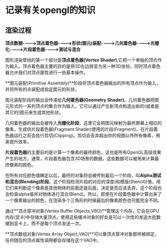 记录有关opengl的知识
==================

渲染过程
--------------

**顶点数据---->顶点着色器---->形状(图元)装配---->几何着色器---->光栅化---->片段着色器---->测试与混合**

图形渲染管线的第一个部分是**顶点着色器(Vertex Shader)**,它把一个单独的顶点作为输入。顶点着色器主要的目的是把3D左边转变为另一种3D坐标，同时顶点着色器允许我们对顶点属性进行一些基本操作。

**图元装配(Primitive Assembly)**阶段将顶点着色器输出的所有顶点作为输入，并将所有的点装配成指定图元的形状。

图元装配阶段的输出会传递给**几何着色器(Geometry Shader)**。几何着色器把图元形式的一系列顶点的集合作为输入，它可以通过产生新顶点构造出新的(或者是其它的)图元来生成其他形状。

几何着色器的输出会被传入**光栅化阶段**，这里它会把图元映射为最终屏幕上相应的像素，生成供片段着色器(Fragment Shader)使用的片段(Fragment)。在片段着色器运行之前会执行剪切(Clipping)。剪切会丢弃超出你的视图以外所有像素，用来提升效率。

**片段着色器**的主要目的是计算一个像素的最终颜色，这也是所有OpenGL高级效果产生的地方。通常，片段着色器包含3D场景的数据，这些数据可以被用来计算最终像素的颜色。

在所有对应颜色值确定以后，最终的对象将会被传到最后一个阶段，叫**Alpha测试和混合(Blending)阶段**。这个阶段检测片段的对应的深度(和模版(Stencil))值，用它们来判断这个像素是其他物体的前面还是后面，决定是否应该丢弃。这个阶段也会检查alpha值并对物体进行混合(Blend)。所以，即使在片段着色器中计算出来了一个像素输出的颜色，在渲染多个三角形的时候最后的像素颜色也可能完全不同。

通过**顶点穿冲对象(Vertex Buffer Objects,VBO)**管理这个内存，它会在GPU内存(显卡)中存储大量顶点。使用这些缓冲对象的好处是可以一次性的发送大批数据到显卡上，而不是每个顶点发送一次。

**顶点数组对象(Vertex Array Object,VAO)**可以像顶点穿冲对象那样被绑定，任何随后的顶点属性调用都会存储在这个VAO中。